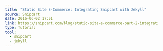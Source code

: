 ```yaml
---
title: "Static Site E-Commerce: Integrating Snipcart with Jekyll"
source: Snipcart
date: 2016-06-02 17:01
link: https://snipcart.com/blog/static-site-e-commerce-part-2-integrating-snipcart-with-jekyll/
type: Tutorial
tool:
  - snipcart
  - jekyll
---
```

> 





